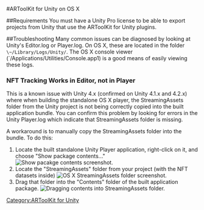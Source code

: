 #ARToolKit for Unity on OS X

##Requirements
You must have a Unity Pro license to be able to export projects from Unity that use the ARToolKit for Unity plugins.

##Troubleshooting
Many common issues can be diagnosed by looking at Unity's Editor.log or Player.log. On OS X, these are located in the folder `\~/Library/Logs/Unity/`. The OS X console viewer (`/Applications/Utilities/Console.app1) is a good means of easily viewing these logs.

### NFT Tracking Works in Editor, not in Player
This is a known issue with Unity 4.x (confirmed on Unity 4.1.x and 4.2.x) where when building the standalone OS X player, the StreamingAssets folder from the Unity project is not being correctly copied into the built application bundle. You can confirm this problem by looking for errors in the Unity Player.log which indicate that StreamingAssets folder is missing.

A workaround is to manually copy the StreamingAssets folder into the bundle. To do this:

1.   Locate the built standalone Unity Player application, right-click on it, and choose "Show package contents..."
![Show pacakge contents screenshot.][show_pacakge_contents]
2.   Locate the "StreamingAssets" folder from your project (with the NFT datasets inside)
![OS X StreamingAssets folder screenshot.][streamingassets_folder]
3.   Drag that folder into the "Contents" folder of the built application package.
![Dragging contents into StreamingAssets folder.][dragging_streamingassets_folder]

[show_pacakge_contents]:/File:Unity_Player_OS_X_show_pacakge_contents.png "wikilink"
[streamingassets_folder]:/File:Unity_OS_X_StreamingAssets_folder.png "wikilink"
[dragging_streamingassets_folder]:/File:Unity_OS_X_dragging_StreamingAssets_folder.png "wikilink"

[Category:ARToolKit for Unity](/Category:ARToolKit_for_Unity "wikilink")